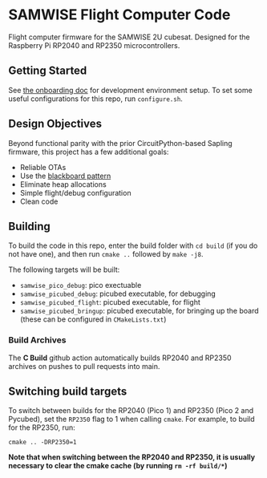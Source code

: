 # SAMWISE Flight Computer Code

Flight computer firmware for the SAMWISE 2U cubesat. Designed for the Raspberry
Pi RP2040 and RP2350 microcontrollers.

## Getting Started

See [the onboarding doc](docs/ONBOARDING.md) for development environment setup. To set some useful configurations for this repo, run `configure.sh`.

## Design Objectives

Beyond functional parity with the prior CircuitPython-based Sapling firmware,
this project has a few additional goals:
* Reliable OTAs
* Use the [blackboard pattern](https://en.wikipedia.org/wiki/Blackboard_(design_pattern))
* Eliminate heap allocations
* Simple flight/debug configuration
* Clean code

## Building
To build the code in this repo, enter the build folder with `cd build` (if you do not have one), and then run `cmake ..` followed by `make -j8`.

The following targets will be built:
* `samwise_pico_debug`: pico exectuable
* `samwise_picubed_debug`: picubed executable, for debugging
* `samwise_picubed_flight`: picubed executable, for flight
* `samwise_picubed_bringup`: picubed executable, for bringing up the board
(these can be configured in `CMakeLists.txt`)

### Build Archives
The **C Build** github action automatically builds RP2040 and RP2350 archives on pushes to pull requests into main.

## Switching build targets
To switch between builds for the RP2040 (Pico 1) and RP2350 (Pico 2 and Pycubed), set the `RP2350` flag to 1 when calling `cmake`. For example, to build for the RP2350, run:
```
cmake .. -DRP2350=1
```

**Note that when switching between the RP2040 and RP2350, it is usually necessary to clear the cmake cache (by running `rm -rf build/*`)**